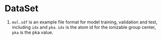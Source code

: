 # DataSet

1. `mol.sdf` is an example file format for model training, validation and test, including `idx` and `pka`. `idx` is the atom id for the ionizable group center, `pka` is the pka value.
